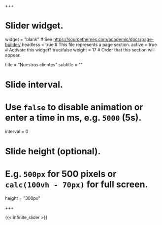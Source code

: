 +++
# Slider widget.
widget = "blank"  # See https://sourcethemes.com/academic/docs/page-builder/
headless = true  # This file represents a page section.
active = true  # Activate this widget? true/false
weight = 17  # Order that this section will appear.

title = "Nuestros clientes"
subtitle = ""

# Slide interval.
# Use `false` to disable animation or enter a time in ms, e.g. `5000` (5s).
interval = 0

# Slide height (optional).
# E.g. `500px` for 500 pixels or `calc(100vh - 70px)` for full screen.
height = "300px"


+++

{{< infinite_slider >}}